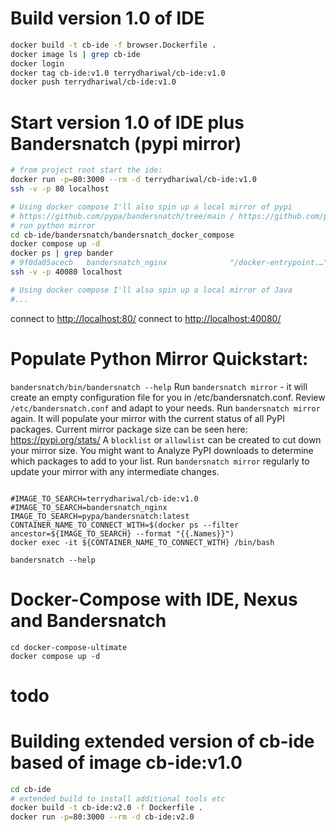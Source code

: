 # Build version 1.0 of IDE
```sh
docker build -t cb-ide -f browser.Dockerfile .
docker image ls | grep cb-ide
docker login
docker tag cb-ide:v1.0 terrydhariwal/cb-ide:v1.0
docker push terrydhariwal/cb-ide:v1.0
```

# Start version 1.0 of IDE plus Bandersnatch (pypi mirror)
```sh
# from project root start the ide:
docker run -p=80:3000 --rm -d terrydhariwal/cb-ide:v1.0
ssh -v -p 80 localhost

# Using docker compose I'll also spin up a local mirror of pypi
# https://github.com/pypa/bandersnatch/tree/main / https://github.com/pypa/bandersnatch/tree/main/src/bandersnatch_docker_compose
# run python mirror
cd cb-ide/bandersnatch/bandersnatch_docker_compose
docker compose up -d
docker ps | grep bander 
# 9f0da05acecb   bandersnatch_nginx              "/docker-entrypoint.…"   25 hours ago   Up 25 hours           0.0.0.0:40080->80/tcp    bandersnatch_docker_compose-bandersnatch_nginx-1
ssh -v -p 40080 localhost

# Using docker compose I'll also spin up a local mirror of Java
#...
```

connect to <http://localhost:80/>
connect to <http://localhost:40080/>

# Populate Python Mirror Quickstart:
`bandersnatch/bin/bandersnatch --help`
Run `bandersnatch mirror` - it will create an empty configuration file for you in /etc/bandersnatch.conf.
Review `/etc/bandersnatch.conf` and adapt to your needs.
Run `bandersnatch mirror` again. It will populate your mirror with the current status of all PyPI packages. Current mirror package size can be seen here: https://pypi.org/stats/
A `blocklist` or `allowlist` can be created to cut down your mirror size. You might want to Analyze PyPI downloads to determine which packages to add to your list.
Run `bandersnatch mirror` regularly to update your mirror with any intermediate changes.


```

#IMAGE_TO_SEARCH=terrydhariwal/cb-ide:v1.0
#IMAGE_TO_SEARCH=bandersnatch_nginx
IMAGE_TO_SEARCH=pypa/bandersnatch:latest
CONTAINER_NAME_TO_CONNECT_WITH=$(docker ps --filter ancestor=${IMAGE_TO_SEARCH} --format "{{.Names}}")
docker exec -it ${CONTAINER_NAME_TO_CONNECT_WITH} /bin/bash

bandersnatch --help

```

# Docker-Compose with IDE, Nexus and Bandersnatch
```
cd docker-compose-ultimate
docker compose up -d
```

# todo
# Building extended version of cb-ide based of image cb-ide:v1.0
```bash
cd cb-ide
# extended build to install additional tools etc
docker build -t cb-ide:v2.0 -f Dockerfile .
docker run -p=80:3000 --rm -d cb-ide:v2.0
```

